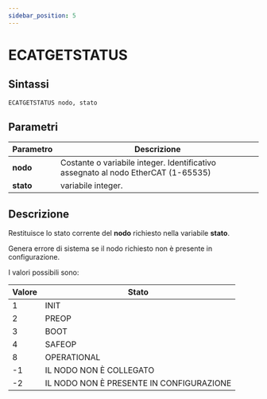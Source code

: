 ```yaml
---
sidebar_position: 5
---
```


# ECATGETSTATUS

## Sintassi

  ```
ECATGETSTATUS nodo, stato
  ```

## Parametri
|Parametro         | Descrizione                                                                            |                
|------------------|----------------------------------------------------------------------------------------|
| **nodo**         | Costante o variabile integer. Identificativo assegnato al nodo EtherCAT (1-65535)      |         
| **stato**        | variabile integer.                                                                     |

## Descrizione
Restituisce lo stato corrente del **nodo** richiesto nella variabile **stato**.

Genera errore di sistema se il nodo richiesto non è presente in configurazione.

I valori possibili sono:

|Valore    | Stato                                        |                
|----------|----------------------------------------------|
|	1        | INIT                                         |
|	2        | PREOP                                        |
|	3        | BOOT                                         |
|	4        | SAFEOP                                       |
|	8        | OPERATIONAL                                  |
|	-1       | IL NODO NON È COLLEGATO                      |
|	-2       | IL NODO NON È PRESENTE IN CONFIGURAZIONE     | 
